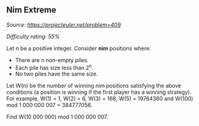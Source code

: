 Nim Extreme
-----------

*Source: https://projecteuler.net/problem=409*


*Difficulty rating: 55%*

Let n be a positive integer. Consider **nim** positions where:

-   There are n non-empty piles.
-   Each pile has size less than 2<sup>n</sup>.
-   No two piles have the same size.

Let W(n) be the number of winning nim positions satisfying the above
conditions (a position is winning if the first player has a winning
strategy). For example, W(1) = 1, W(2) = 6, W(3) = 168, W(5) = 19764360
and W(100) mod 1 000 000 007 = 384777056.

Find W(10 000 000) mod 1 000 000 007.
